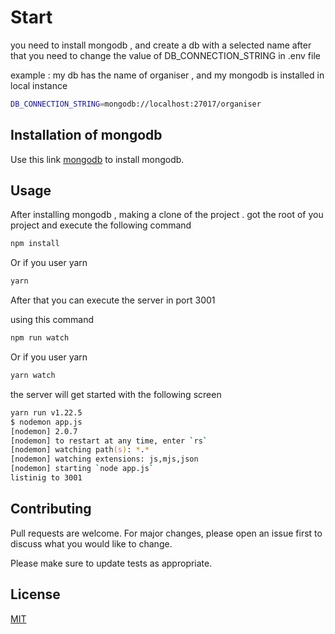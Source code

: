 # Start

you need to install mongodb , and create a db with a selected name
after that you need to change the value of DB_CONNECTION_STRING in .env file

example : my db has the name of organiser , and my mongodb is installed in local instance

```bash
DB_CONNECTION_STRING=mongodb://localhost:27017/organiser
```


## Installation of mongodb

Use this link [mongodb](https://www.mongodb.com/) to install mongodb.


## Usage
After installing mongodb , making a clone of the project . got the root of you project and execute the following command 

```bash
npm install
```
Or if you user yarn

```bash
yarn
```

After that you can execute the server in port 3001 

using this command


```bash
npm run watch
```
Or if you user yarn

```bash
yarn watch
```
the server will get started with the following screen 

```zsh
yarn run v1.22.5
$ nodemon app.js
[nodemon] 2.0.7
[nodemon] to restart at any time, enter `rs`
[nodemon] watching path(s): *.*
[nodemon] watching extensions: js,mjs,json
[nodemon] starting `node app.js`
listinig to 3001 
```


## Contributing
Pull requests are welcome. For major changes, please open an issue first to discuss what you would like to change.

Please make sure to update tests as appropriate.

## License
[MIT](https://choosealicense.com/licenses/mit/)